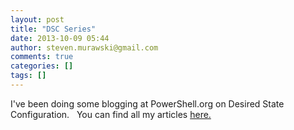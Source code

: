 ```yaml
---
layout: post
title: "DSC Series"
date: 2013-10-09 05:44
author: steven.murawski@gmail.com
comments: true
categories: []
tags: []
---
```



I've been doing some blogging at PowerShell.org on Desired State Configuration.&nbsp; &nbsp;You can find all my articles <a href="http://powershell.org/wp/author/stevenmurawski/" target="_blank">here.</a>

